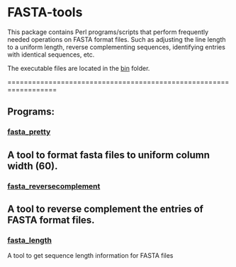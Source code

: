 # FASTA-tools

This package contains Perl programs/scripts that perform frequently
needed operations on FASTA format files. Such as adjusting the line
length to a uniform length, reverse complementing sequences,
identifying entries with identical sequences, etc.

The executable files are located in the [bin](bin) folder.

==================================================================

Programs:
---------
### [fasta_pretty](bin/fasta_pretty)

A tool to format fasta files to uniform column width (60).
---------
### [fasta_reversecomplement](bin/fasta_reversecomplement)

A tool to reverse complement the entries of FASTA format files.
---------
### [fasta_length](bin/fasta_length)

A tool to get sequence length information for FASTA files
